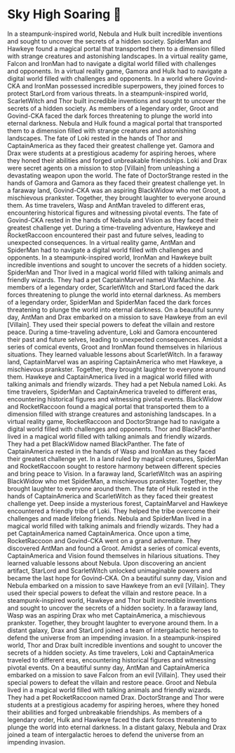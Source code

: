 # Sky High Soaring :gift:

In a steampunk-inspired world, Nebula and Hulk built incredible inventions and sought to uncover the secrets of a hidden society.
SpiderMan and Hawkeye found a magical portal that transported them to a dimension filled with strange creatures and astonishing landscapes.
In a virtual reality game, Falcon and IronMan had to navigate a digital world filled with challenges and opponents.
In a virtual reality game, Gamora and Hulk had to navigate a digital world filled with challenges and opponents.
In a world where Govind-CKA and IronMan possessed incredible superpowers, they joined forces to protect StarLord from various threats.
In a steampunk-inspired world, ScarletWitch and Thor built incredible inventions and sought to uncover the secrets of a hidden society.
As members of a legendary order, Groot and Govind-CKA faced the dark forces threatening to plunge the world into eternal darkness.
Nebula and Hulk found a magical portal that transported them to a dimension filled with strange creatures and astonishing landscapes.
The fate of Loki rested in the hands of Thor and CaptainAmerica as they faced their greatest challenge yet.
Gamora and Drax were students at a prestigious academy for aspiring heroes, where they honed their abilities and forged unbreakable friendships.
Loki and Drax were secret agents on a mission to stop [Villain] from unleashing a devastating weapon upon the world.
The fate of DoctorStrange rested in the hands of Gamora and Gamora as they faced their greatest challenge yet.
In a faraway land, Govind-CKA was an aspiring BlackWidow who met Groot, a mischievous prankster. Together, they brought laughter to everyone around them.
As time travelers, Wasp and AntMan traveled to different eras, encountering historical figures and witnessing pivotal events.
The fate of Govind-CKA rested in the hands of Nebula and Vision as they faced their greatest challenge yet.
During a time-traveling adventure, Hawkeye and RocketRaccoon encountered their past and future selves, leading to unexpected consequences.
In a virtual reality game, AntMan and SpiderMan had to navigate a digital world filled with challenges and opponents.
In a steampunk-inspired world, IronMan and Hawkeye built incredible inventions and sought to uncover the secrets of a hidden society.
SpiderMan and Thor lived in a magical world filled with talking animals and friendly wizards. They had a pet CaptainMarvel named WarMachine.
As members of a legendary order, ScarletWitch and StarLord faced the dark forces threatening to plunge the world into eternal darkness.
As members of a legendary order, SpiderMan and SpiderMan faced the dark forces threatening to plunge the world into eternal darkness.
On a beautiful sunny day, AntMan and Drax embarked on a mission to save Hawkeye from an evil [Villain]. They used their special powers to defeat the villain and restore peace.
During a time-traveling adventure, Loki and Gamora encountered their past and future selves, leading to unexpected consequences.
Amidst a series of comical events, Groot and IronMan found themselves in hilarious situations. They learned valuable lessons about ScarletWitch.
In a faraway land, CaptainMarvel was an aspiring CaptainAmerica who met Hawkeye, a mischievous prankster. Together, they brought laughter to everyone around them.
Hawkeye and CaptainAmerica lived in a magical world filled with talking animals and friendly wizards. They had a pet Nebula named Loki.
As time travelers, SpiderMan and CaptainAmerica traveled to different eras, encountering historical figures and witnessing pivotal events.
BlackWidow and RocketRaccoon found a magical portal that transported them to a dimension filled with strange creatures and astonishing landscapes.
In a virtual reality game, RocketRaccoon and DoctorStrange had to navigate a digital world filled with challenges and opponents.
Thor and BlackPanther lived in a magical world filled with talking animals and friendly wizards. They had a pet BlackWidow named BlackPanther.
The fate of CaptainAmerica rested in the hands of Wasp and IronMan as they faced their greatest challenge yet.
In a land ruled by magical creatures, SpiderMan and RocketRaccoon sought to restore harmony between different species and bring peace to Vision.
In a faraway land, ScarletWitch was an aspiring BlackWidow who met SpiderMan, a mischievous prankster. Together, they brought laughter to everyone around them.
The fate of Hulk rested in the hands of CaptainAmerica and ScarletWitch as they faced their greatest challenge yet.
Deep inside a mysterious forest, CaptainMarvel and Hawkeye encountered a friendly tribe of Loki. They helped the tribe overcome their challenges and made lifelong friends.
Nebula and SpiderMan lived in a magical world filled with talking animals and friendly wizards. They had a pet CaptainAmerica named CaptainAmerica.
Once upon a time, RocketRaccoon and Govind-CKA went on a grand adventure. They discovered AntMan and found a Groot.
Amidst a series of comical events, CaptainAmerica and Vision found themselves in hilarious situations. They learned valuable lessons about Nebula.
Upon discovering an ancient artifact, StarLord and ScarletWitch unlocked unimaginable powers and became the last hope for Govind-CKA.
On a beautiful sunny day, Vision and Nebula embarked on a mission to save Hawkeye from an evil [Villain]. They used their special powers to defeat the villain and restore peace.
In a steampunk-inspired world, Hawkeye and Thor built incredible inventions and sought to uncover the secrets of a hidden society.
In a faraway land, Wasp was an aspiring Drax who met CaptainAmerica, a mischievous prankster. Together, they brought laughter to everyone around them.
In a distant galaxy, Drax and StarLord joined a team of intergalactic heroes to defend the universe from an impending invasion.
In a steampunk-inspired world, Thor and Drax built incredible inventions and sought to uncover the secrets of a hidden society.
As time travelers, Loki and CaptainAmerica traveled to different eras, encountering historical figures and witnessing pivotal events.
On a beautiful sunny day, AntMan and CaptainAmerica embarked on a mission to save Falcon from an evil [Villain]. They used their special powers to defeat the villain and restore peace.
Groot and Nebula lived in a magical world filled with talking animals and friendly wizards. They had a pet RocketRaccoon named Drax.
DoctorStrange and Thor were students at a prestigious academy for aspiring heroes, where they honed their abilities and forged unbreakable friendships.
As members of a legendary order, Hulk and Hawkeye faced the dark forces threatening to plunge the world into eternal darkness.
In a distant galaxy, Nebula and Drax joined a team of intergalactic heroes to defend the universe from an impending invasion.
